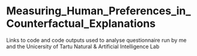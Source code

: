 # Measuring_Human_Preferences_in_Counterfactual_Explanations
Links to code and code outputs used to analyse questionnaire run by me and the Unicersity of Tartu Natural &amp; Artificial Intelligence Lab
